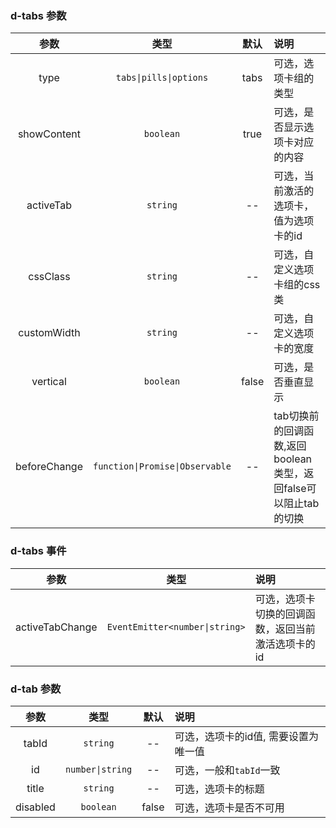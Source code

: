 ### d-tabs 参数

| 参数        | 类型          | 默认        |   说明                 |
| :---------: | :----------: | :---------: | :------------------------------------------|
| type        | `tabs\|pills\|options`       | tabs        | 可选，选项卡组的类型 |
| showContent | `boolean`      | true        | 可选，是否显示选项卡对应的内容 |
| activeTab   | `string`      | --    | 可选，当前激活的选项卡，值为选项卡的id |
| cssClass   | `string`      | --    | 可选，自定义选项卡组的css类 |
| customWidth   | `string`      | --    | 可选，自定义选项卡的宽度 |
| vertical   | `boolean`      | false    | 可选，是否垂直显示 |
| beforeChange | `function\|Promise\|Observable` | --   | tab切换前的回调函数,返回boolean类型，返回false可以阻止tab的切换|

### d-tabs 事件

| 参数 | 类型  | 说明 |
| :---: | :---:| :---|
| activeTabChange | `EventEmitter<number\|string>`| 可选，选项卡切换的回调函数，返回当前激活选项卡的id |

### d-tab 参数

| 参数        | 类型          | 默认        |   说明                 |
| :---------: | :----------: | :---------: | :------------------------------------------|
| tabId       | `string`       | --     | 可选，选项卡的id值, 需要设置为唯一值 |
| id          | `number\|string`       | --      |  可选，一般和`tabId`一致 |
| title       | `string`       | --      | 可选，选项卡的标题 |
| disabled    | `boolean`     | false       | 可选，选项卡是否不可用 |

